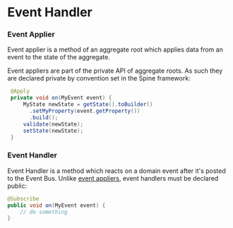 # Event Handler

<a name="eventapplier"></a>
### Event Applier
Event applier is a method of an aggregate root which applies data from an event to the state of the aggregate.

Event appliers are part of the private API of aggregate roots. As such they are declared private by convention set in the Spine framework:

``````java
 @Apply
 private void on(MyEvent event) {
     MyState newState = getState().toBuilder()
       .setMyProperty(event.getProperty())
       .build();
     validate(newState);
     setState(newState);
 }
``````

### Event Handler
Event Handler is a method which reacts on a domain event after it's posted to the Event Bus. Unlike [event appliers](#eventapplier), event handlers must be declared public:

``````java
@Subscribe
public void on(MyEvent event) {
    // do something
}
``````